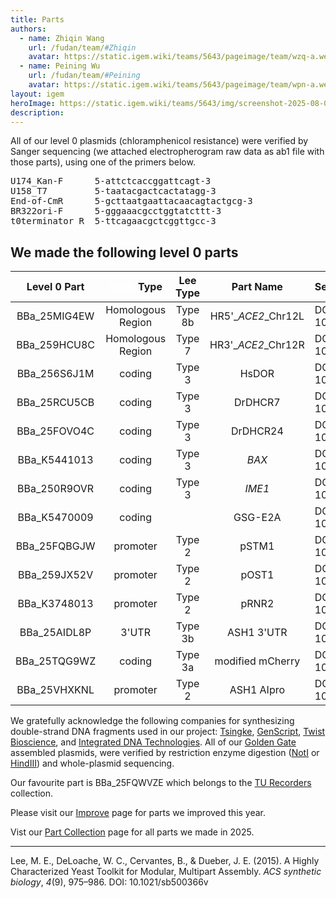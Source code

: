 ```yaml
---
title: Parts
authors:
  - name: Zhiqin Wang
    url: /fudan/team/#Zhiqin
    avatar: https://static.igem.wiki/teams/5643/pageimage/team/wzq-a.webp
  - name: Peining Wu
    url: /fudan/team/#Peining
    avatar: https://static.igem.wiki/teams/5643/pageimage/team/wpn-a.webp
layout: igem
heroImage: https://static.igem.wiki/teams/5643/img/screenshot-2025-08-06-at-21-23-43.webp
description:
---
```


All of our level 0 plasmids (chloramphenicol resistance) were verified by Sanger sequencing (we attached electropherogram raw data as ab1 file with those parts), using one of the primers below.

<pre>U174_Kan-F      5-attctcaccggattcagt-3
U158_T7         5-taatacgactcactatagg-3
End-of-CmR      5-gcttaatgaattacaacagtactgcg-3
BR322ori-F      5-gggaaacgcctggtatcttt-3
t0terminator_R  5-ttcagaacgctcggttgcc-3</pre>

## We made the following level 0 parts

| Level 0 Part | <a href="https://sbolstandard.org/" target=_blank style="color:white">SBOL</a> Type | Lee Type | Part Name | Sequencing Verified |
| :----------: | :---------------:| :-------:| :-----------: | :------------------ |
| BBa_25MIG4EW | Homologous Region | Type 8b | HR5'\_*ACE2*\_Chr12L | DOI: 10.5281/zenodo.17274640 |
| BBa_259HCU8C | Homologous Region | Type 7  | HR3'\_*ACE2*\_Chr12R | DOI: 10.5281/zenodo.17274769 |
| BBa_256S6J1M | coding            | Type 3  |        HsDOR         | DOI: 10.5281/zenodo.17274754 |
| BBa_25RCU5CB | coding            | Type 3  |       DrDHCR7        | DOI: 10.5281/zenodo.17274657 |
| BBa_25FOVO4C | coding            | Type 3  |       DrDHCR24       | DOI: 10.5281/zenodo.17274626 |
| BBa_K5441013 | coding            | Type 3  |        *BAX*         | DOI: 10.5281/zenodo.17276880 |
| BBa_250R9OVR | coding            | Type 3  |        *IME1*        | DOI: 10.5281/zenodo.17274737 |
| BBa_K5470009 | coding            |   |       GSG-E2A        | DOI: 10.5281/zenodo.17272256 |
| BBa_25FQBGJW | promoter          | Type 2  |        pSTM1         | DOI: 10.5281/zenodo.17276264 |
| BBa_259JX52V | promoter          | Type 2  |        pOST1         | DOI: 10.5281/zenodo.17274792 |
| BBa_K3748013 | promoter          | Type 2  |        pRNR2         | DOI: 10.5281/zenodo.17276585 |
| BBa_25AIDL8P | 3'UTR             | Type 3b |      ASH1 3'UTR      | DOI: 10.5281/zenodo.17274570 |
| BBa_25TQG9WZ | coding            | Type 3a |   modified mCherry   | DOI: 10.5281/zenodo.17274695 |
| BBa_25VHXKNL | promoter          | Type 2  |      ASH1 AIpro      | DOI: 10.5281/zenodo.17274719 |


We gratefully acknowledge the following companies for synthesizing double-strand DNA fragments used in our project: [Tsingke](https://www.tsingke.com/), [GenScript](https://www.genscript.com/), [Twist Bioscience](https://www.twistbioscience.com/), and [Integrated DNA Technologies](https://www.idtdna.com/). All of our [Golden Gate](/experiments.html#golden-gate-assembly) assembled plasmids, were verified by restriction enzyme digestion ([NotI](https://www.neb.com/en/products/r3189-noti-hf) or [HindIII](https://www.neb.com/en/products/r3104-hindiii-hf)) and whole-plasmid sequencing.

Our favourite part is BBa_25FQWVZE which belongs to the [TU Recorders](https://registry.igem.org/collections/6594370b-999e-4d9c-a3ea-7c1b83e12a30) collection.

Please visit our [Improve](/improve/) page for parts we improved this year.

Vist our [Part Collection](/part-collection/) page for all parts we made in 2025.

----
Lee, M. E., DeLoache, W. C., Cervantes, B., & Dueber, J. E. (2015). A Highly Characterized Yeast Toolkit for Modular, Multipart Assembly. *ACS synthetic biology*, *4*(9), 975–986. DOI: 10.1021/sb500366v
